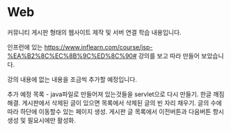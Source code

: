 # Web
커뮤니티 게시판 형태의 웹사이트 제작 및 서버 연결 학습 내용입니다.

인프런에 있는 https://www.inflearn.com/course/jsp-%EA%B2%8C%EC%8B%9C%ED%8C%90# 강의를 보고 따라 만들어 보았습니다.

강의 내용에 없는 내용을 조금씩 추가할 예정입니다. 

추가 예정 목록 - java파일로 만들어져 있는것들을 servlet으로 다시 만들기.
                 한글 깨짐 해결.
                 게시판에서 삭제된 글이 있으면 목록에서 삭제된 글의 빈 자리 채우기.
                 글의 수에따라 하단에 이동할수 있는 페이지 생성.
                 게시판 글 목록에서 이전버튼과 다음버튼 항시 생성 및 필요시에만 활성화.
            
